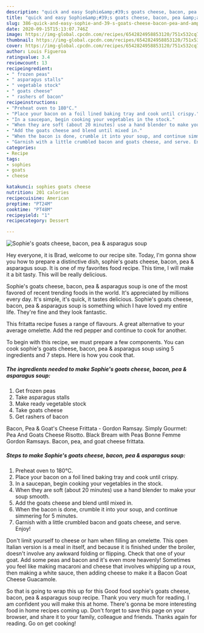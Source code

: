 ```yaml
---
description: "quick and easy Sophie&amp;#39;s goats cheese, bacon, pea &amp;amp; asparagus soup | how to make easy Sophie&amp;#39;s goats cheese, bacon, pea &amp;amp; asparagus soup"
title: "quick and easy Sophie&amp;#39;s goats cheese, bacon, pea &amp;amp; asparagus soup | how to make easy Sophie&amp;#39;s goats cheese, bacon, pea &amp;amp; asparagus soup"
slug: 386-quick-and-easy-sophie-and-39-s-goats-cheese-bacon-pea-and-amp-asparagus-soup-how-to-make-easy-sophie-and-39-s-goats-cheese-bacon-pea-and-amp-asparagus-soup
date: 2020-09-15T15:13:07.746Z
image: https://img-global.cpcdn.com/recipes/6542824958853120/751x532cq70/sophies-goats-cheese-bacon-pea-asparagus-soup-recipe-main-photo.jpg
thumbnail: https://img-global.cpcdn.com/recipes/6542824958853120/751x532cq70/sophies-goats-cheese-bacon-pea-asparagus-soup-recipe-main-photo.jpg
cover: https://img-global.cpcdn.com/recipes/6542824958853120/751x532cq70/sophies-goats-cheese-bacon-pea-asparagus-soup-recipe-main-photo.jpg
author: Louis Figueroa
ratingvalue: 3.4
reviewcount: 13
recipeingredient:
- " frozen peas"
- " asparagus stalls"
- " vegetable stock"
- " goats cheese"
- " rashers of bacon"
recipeinstructions:
- "Preheat oven to 180°C."
- "Place your bacon on a foil lined baking tray and cook until crispy."
- "In a saucepan, begin cooking your vegetables in the stock."
- "When they are soft (about 20 minutes) use a hand blender to make your soup smooth."
- "Add the goats cheese and blend until mixed in."
- "When the bacon is done, crumble it into your soup, and continue simmering for 5 minutes."
- "Garnish with a little crumbled bacon and goats cheese, and serve. Enjoy!"
categories:
- Recipe
tags:
- sophies
- goats
- cheese

katakunci: sophies goats cheese 
nutrition: 201 calories
recipecuisine: American
preptime: "PT24M"
cooktime: "PT48M"
recipeyield: "1"
recipecategory: Dessert

---
```



![Sophie&#39;s goats cheese, bacon, pea &amp; asparagus soup](https://img-global.cpcdn.com/recipes/6542824958853120/751x532cq70/sophies-goats-cheese-bacon-pea-asparagus-soup-recipe-main-photo.jpg)

Hey everyone, it is Brad, welcome to our recipe site. Today, I'm gonna show you how to prepare a distinctive dish, sophie&#39;s goats cheese, bacon, pea &amp; asparagus soup. It is one of my favorites food recipe. This time, I will make it a bit tasty. This will be really delicious.

Sophie&#39;s goats cheese, bacon, pea &amp; asparagus soup is one of the most favored of recent trending foods in the world. It's appreciated by millions every day. It's simple, it's quick, it tastes delicious. Sophie&#39;s goats cheese, bacon, pea &amp; asparagus soup is something which I have loved my entire life. They're fine and they look fantastic.

This fritatta recipe fuses a range of flavours. A great alternative to your average omelette. Add the red pepper and continue to cook for another.


To begin with this recipe, we must prepare a few components. You can cook sophie&#39;s goats cheese, bacon, pea &amp; asparagus soup using 5 ingredients and 7 steps. Here is how you cook that.

<!--inarticleads1-->

##### The ingredients needed to make Sophie&#39;s goats cheese, bacon, pea &amp; asparagus soup:

1. Get  frozen peas
1. Take  asparagus stalls
1. Make ready  vegetable stock
1. Take  goats cheese
1. Get  rashers of bacon


Bacon, Pea &amp; Goat&#39;s Cheese Frittata - Gordon Ramsay. Simply Gourmet: Pea And Goats Cheese Risotto. Black Bream with Peas Bonne Femme Gordon Ramsays. Bacon, pea, and goat cheese frittata. 

<!--inarticleads2-->

##### Steps to make Sophie&#39;s goats cheese, bacon, pea &amp; asparagus soup:

1. Preheat oven to 180°C.
1. Place your bacon on a foil lined baking tray and cook until crispy.
1. In a saucepan, begin cooking your vegetables in the stock.
1. When they are soft (about 20 minutes) use a hand blender to make your soup smooth.
1. Add the goats cheese and blend until mixed in.
1. When the bacon is done, crumble it into your soup, and continue simmering for 5 minutes.
1. Garnish with a little crumbled bacon and goats cheese, and serve. Enjoy!


Don&#39;t limit yourself to cheese or ham when filling an omelette. This open Italian version is a meal in itself, and because it is finished under the broiler, doesn&#39;t involve any awkward folding or flipping. Check that one of your goat. Add some peas and bacon and it&#39;s even more heavenly! Sometimes you feel like making macaroni and cheese that involves whipping up a roux, then making a white sauce, then adding cheese to make it a Bacon Goat Cheese Guacamole. 

So that is going to wrap this up for this Good food sophie&#39;s goats cheese, bacon, pea &amp; asparagus soup recipe. Thank you very much for reading. I am confident you will make this at home. There's gonna be more interesting food in home recipes coming up. Don't forget to save this page on your browser, and share it to your family, colleague and friends. Thanks again for reading. Go on get cooking!

